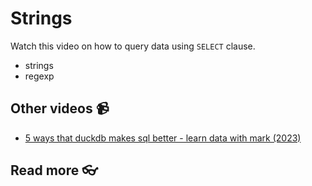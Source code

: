 # Strings


Watch this video on how to query data using `SELECT` clause. 
<!-- [![setup duckdb and dbeaver and testing](https://github.com/kokchun/assets/blob/main/oop_advanced/dbeaver_setup.png?raw=true)](https://youtu.be/b9VMLSXKHwk) -->


- strings
- regexp



## Other videos 📹

- [5 ways that duckdb makes sql better - learn data with mark (2023)](https://www.youtube.com/watch?v=Fg8n-O0dhrI)

## Read more 👓
